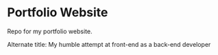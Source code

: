 # Portfolio Website

Repo for my portfolio website. 


Alternate title: My humble attempt at front-end as a back-end developer
